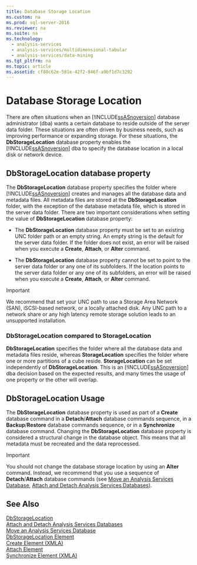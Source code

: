 ```yaml
---
title: Database Storage Location
ms.custom: na
ms.prod: sql-server-2016
ms.reviewer: na
ms.suite: na
ms.technology: 
  - analysis-services
  - analysis-services/multidimensional-tabular
  - analysis-services/data-mining
ms.tgt_pltfrm: na
ms.topic: article
ms.assetid: cf88c62e-581e-42f2-846f-a9bf1d7c3292
---
```

# Database Storage Location
  There are often situations when an [!INCLUDE[ssASnoversion](../../Token/Other/ssASnoversion_md.md)] database administrator \(dba\) wants a certain database to reside outside of the server data folder. These situations are often driven by business needs, such as improving performance or expanding storage. For these situations, the **DbStorageLocation** database property enables the [!INCLUDE[ssASnoversion](../../Token/Other/ssASnoversion_md.md)] dba to specify the database location in a local disk or network device.  
  
## DbStorageLocation database property  
 The **DbStorageLocation** database property specifies the folder where [!INCLUDE[ssASnoversion](../../Token/Other/ssASnoversion_md.md)] creates and manages all the database data and metadata files. All metadata files are stored at the **DbStorageLocation** folder, with the exception of the database metadata file, which is stored in the server data folder. There are two important considerations when setting the value of **DbStorageLocation** database property:  
  
-   The **DbStorageLocation** database property must be set to an existing UNC folder path or an empty string. An empty string is the default for the server data folder. If the folder does not exist, an error will be raised when you execute a **Create**, **Attach**, or **Alter** command.  
  
-   The **DbStorageLocation** database property cannot be set to point to the server data folder or any one of its subfolders. If the location points to the server data folder or any one of its subfolders, an error will be raised when you execute a **Create**, **Attach**, or **Alter** command.  
  
> [!IMPORTANT]  
>  We recommend that set your UNC path to use a Storage Area Network \(SAN\), iSCSI\-based network, or a locally attached disk. Any UNC path to a network share or any high latency remote storage solution leads to an unsupported installation.  
  
### DbStorageLocation compared to StorageLocation  
 **DbStorageLocation** specifies the folder where all the database data and metadata files reside, whereas **StorageLocation** specifies the folder where one or more partitions of a cube reside. **StorageLocation** can be set independently of **DbStorageLocation**. This is an [!INCLUDE[ssASnoversion](../../Token/Other/ssASnoversion_md.md)] dba decision based on the expected results, and many times the usage of one property or the other will overlap.  
  
## DbStorageLocation Usage  
 The **DbStorageLocation** database property is used as part of a **Create** database command in a **Detach**\/**Attach** database commands sequence, in a **Backup**\/**Restore** database commands sequence, or in a **Synchronize** database command. Changing the **DbStorageLocation** database property is considered a structural change in the database object. This means that all metadata must be recreated and the data reprocessed.  
  
> [!IMPORTANT]  
>  You should not change the database storage location by using an **Alter** command. Instead, we recommend that you use a sequence of **Detach**\/**Attach** database commands \(see [Move an Analysis Services Database](../../Topics/TopicNameNotContainA/Move-an-Analysis-Services-Database.md), [Attach and Detach Analysis Services Databases](../../Topics/TopicNameNotContainA/Attach-and-Detach-Analysis-Services-Databases.md)\).  
  
## See Also  
 [DbStorageLocation](assetId:///P:Microsoft.AnalysisServices.Database.DbStorageLocation)   
 [Attach and Detach Analysis Services Databases](../../Topics/TopicNameNotContainA/Attach-and-Detach-Analysis-Services-Databases.md)   
 [Move an Analysis Services Database](../../Topics/TopicNameNotContainA/Move-an-Analysis-Services-Database.md)   
 [DbStorageLocation Element](../Topic/DbStorageLocation%20Element.md)   
 [Create Element &#40;XMLA&#41;](../Topic/Create%20Element%20\(XMLA\).md)   
 [Attach Element](../Topic/Attach%20Element.md)   
 [Synchronize Element &#40;XMLA&#41;](../Topic/Synchronize%20Element%20\(XMLA\).md)  
  
  